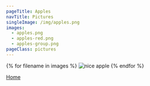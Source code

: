```yaml
---
pageTitle: Apples
navTitle: Pictures
singleImage: /img/apples.png
images:
  - apples.png
  - apples-red.png
  - apples-group.png
pageClass: pictures
---
```


<!-- ![alt info goes here]( {{ singleImage }}) -->

<!-- <img src="{{ singleImage }}" alt="info goes here" style="transform: scale(50%) rotate(20deg);" /> -->

{% for filename in images %}
<img src="/img/{{ filename }}" alt="nice apple" />
{% endfor %}

[Home](/)
